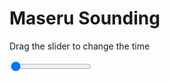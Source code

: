<h1>Maseru Sounding</h1>
<p>Drag the slider to change the time</p>

<div class="slidecontainer">
<input oninput='setImage(this)' class="slider" type="range" min="0" max="6" value="0" step="1" />
<img id='img'/>
</div>

<script>
var img = document.getElementById('img');
var img_array = ['/assets/images/skwt/skd_maseru_wrfout_d01_2020-06-21_12:00:00.png',
'/assets/images/skwt/skd_maseru_wrfout_d01_2020-06-21_18:00:00.png',
'/assets/images/skwt/skd_maseru_wrfout_d01_2020-06-22_00:00:00.png',
'/assets/images/skwt/skd_maseru_wrfout_d01_2020-06-22_06:00:00.png',
'/assets/images/skwt/skd_maseru_wrfout_d01_2020-06-22_12:00:00.png',
'/assets/images/skwt/skd_maseru_wrfout_d01_2020-06-22_18:00:00.png',];
function setImage(obj)
{
        var value = obj.value;
        img.src = img_array[value];

}
</script>

